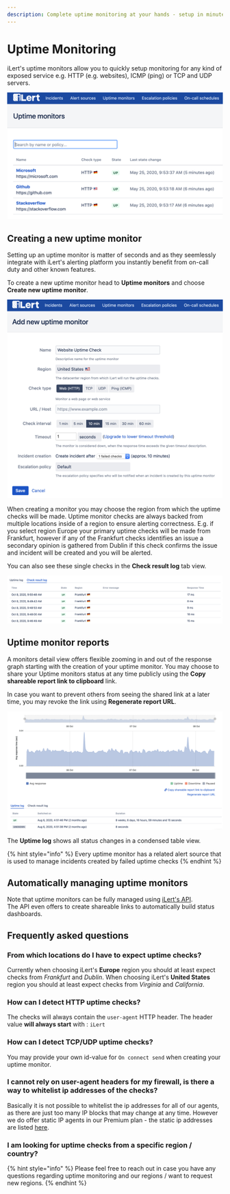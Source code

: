 ```yaml
---
description: Complete uptime monitoring at your hands - setup in minutes.
---
```


# Uptime Monitoring

iLert's uptime monitors allow you to quickly setup monitoring for any kind of exposed service e.g. HTTP \(e.g. websites\), ICMP \(ping\) or TCP and UDP servers.

![](../.gitbook/assets/ilert%20%287%29.png)

## Creating a new uptime monitor

Setting up an uptime monitor is matter of seconds and as they seemlessly integrate with iLert's alerting platform you instantly benefit from on-call duty and other known features.

To create a new uptime monitor head to **Uptime monitors** and choose **Create new uptime monitor**.

![](../.gitbook/assets/screenshot-2020-10-08-at-09.50.44.png)

When creating a monitor you may choose the region from which the uptime checks will be made. Uptime monitor checks are always backed from multiple locations inside of a region to ensure alerting correctness. E.g. if you select region Europe your primary uptime checks will be made from Frankfurt, however if any of the Frankfurt checks identifies an issue a secondary opinion is gathered from Dublin if this check confirms the issue and incident will be created and you will be alerted.

You can also see these single checks in the **Check result log** tab view.

![](../.gitbook/assets/screenshot-2020-10-08-at-09.51.53.png)

## Uptime monitor reports

A monitors detail view offers flexible zooming in and out of the response graph starting with the creation of your uptime monitor. You may choose to share your Uptime monitors status at any time publicly using the **Copy shareable report link to clipboard** link.

In case you want to prevent others from seeing the shared link at a later time, you may revoke the link using **Regenerate report URL**.

![](../.gitbook/assets/screenshot-2020-10-08-at-09.51.34.png)

The **Uptime log** shows all status changes in a condensed table view.

{% hint style="info" %}
Every uptime monitor has a related alert source that is used to manage incidents created by failed uptime checks
{% endhint %}

## Automatically managing uptime monitors

Note that uptime monitors can be fully managed using [iLert's API](https://api.ilert.com/api-docs/#tag/Uptime-Monitors).  
The API even offers to create shareable links to automatically build status dashboards.

## Frequently asked questions

### From which locations do I have to expect uptime checks?

Currently when choosing iLert's **Europe** region you should at least expect checks from _Frankfurt_ and _Dublin_. When choosing iLert's **United States** region you should at least expect checks from _Virginia_ and _California_.

### How can I detect HTTP uptime checks?

The checks will always contain the `user-agent` HTTP header. The header value **will always start** with : `iLert`

### How can I detect TCP/UDP uptime checks?

You may provide your own id-value for `On connect send` when creating your uptime monitor.

### I cannot rely on user-agent headers for my firewall, is there a way to whitelist ip addresses of the checks?

Basically it is not possible to whitelist the ip addresses for all of our agents, as there are just too many IP blocks that may change at any time. However we do offer static IP agents in our Premium plan - the static ip addresses are listed [here](../getting-started/phone-numbers.md#email-services).

### I am looking for uptime checks from a specific region / country?

{% hint style="info" %}
Please feel free to reach out in case you have any questions regarding uptime monitoring and our regions / want to request new regions.
{% endhint %}

